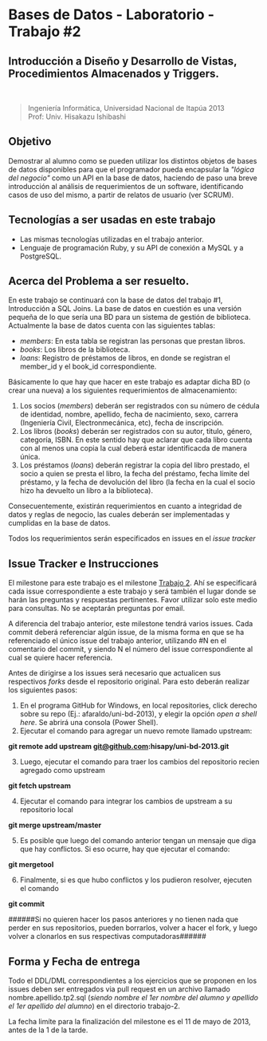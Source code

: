 # Bases de Datos - Laboratorio - Trabajo #2

## Introducción a Diseño y Desarrollo de Vistas, Procedimientos Almacenados y Triggers.

<br />

>Ingeniería Informática, Universidad Nacional de Itapúa 2013  
>Prof: Univ. Hisakazu Ishibashi

## Objetivo

Demostrar al alumno como se pueden utilizar los distintos objetos de bases de datos disponibles para que el programador pueda encapsular la *"lógica del negocio"* como un API en la base de datos, haciendo de paso una breve introducción al análisis de requerimientos de un software, identificando casos de uso del mismo, a partir de relatos de usuario (ver SCRUM).

## Tecnologías a ser usadas en este trabajo

- Las mismas tecnologías utilizadas en el trabajo anterior.
- Lenguaje de programación Ruby, y su API de conexión a MySQL y a PostgreSQL.

## Acerca del Problema a ser resuelto.

En este trabajo se continuará con la base de datos del trabajo #1, Introducción a SQL Joins. La base de datos en cuestión es una versión pequeña de lo que sería una BD para un sistema de gestión de biblioteca. Actualmente la base de datos cuenta con las siguientes tablas:

- *members*: En esta tabla se registran las personas que prestan libros.
- *books*: Los libros de la biblioteca.
- *loans*: Registro de préstamos de libros, en donde se registran el member_id y el book_id correspondiente.

Básicamente lo que hay que hacer en este trabajo es adaptar dicha BD (o crear una nueva) a los siguientes requerimientos de almacenamiento:

1. Los socios (*members*) deberán ser registrados con su número de cédula de identidad, nombre, apellido, fecha de nacimiento, sexo, carrera (Ingeniería Civil, Electronmecánica, etc), fecha de inscripción.
2. Los libros (*books*) deberán ser registrados con su autor, titulo, género, categoría, ISBN. En este sentido hay que aclarar que cada libro cuenta con al menos una copia la cual deberá estar identificacda de manera única.
3. Los préstamos (*loans*) deberán registrar la copia del libro prestado, el socio a quien se presta el libro, la fecha del préstamo, fecha límite del préstamo, y la fecha de devolución del libro (la fecha en la cual el socio hizo ha devuelto un libro a la biblioteca).

Consecuentemente, existirán requerimientos en cuanto a integridad de datos y reglas de negocio, las cuales deberán ser implementadas y cumplidas en la base de datos. 

Todos los requerimientos serán especificados en issues en el *issue tracker*


## Issue Tracker e Instrucciones

El milestone para este trabajo es el milestone [Trabajo 2](https://github.com/hisapy/uni-bd-2013/issues?milestone=2). Ahí se especificará cada issue correspondiente a este trabajo y será también el lugar donde se harán las preguntas y respuestas pertinentes. Favor utilizar solo este medio para consultas. No se aceptarán preguntas por email.

A diferencia del trabajo anterior, este milestone tendrá varios issues. Cada commit deberá referenciar algún issue, de la misma forma en que se ha referenciado el único issue del trabajo anterior, utilizando #N en el comentario del commit, y siendo N el número del issue correspondiente al cual se quiere hacer referencia.

Antes de dirigirse a los issues será necesario que actualicen sus respectivos *forks* desde el repositorio original. Para esto deberán realizar los siguientes pasos:

1. En el programa GitHub for Windows, en local repositories, click derecho sobre su repo (Ej.: afaraldo/uni-bd-2013), y elegir la opción *open a shell here*. Se abrirá una consola (Power Shell).
2. Ejecutar el comando para agregar un nuevo remote llamado upstream:


  **git remote add upstream git@github.com:hisapy/uni-bd-2013.git**

3. Luego, ejecutar el comando para traer los cambios del repositorio recien agregado como upstream

  **git fetch upstream**

4. Ejecutar el comando para integrar los cambios de upstream a su repositorio local

  **git merge upstream/master**

5. Es posible que luego del comando anterior tengan un mensaje que diga que hay conflictos. Si eso ocurre, hay que ejecutar el comando:

  **git mergetool**

6. Finalmente, si es que hubo conflictos y los pudieron resolver, ejecuten el comando

  **git commit**

######Si no quieren hacer los pasos anteriores y no tienen nada que perder en sus repositorios, pueden borrarlos, volver a hacer el fork, y luego volver a clonarlos en sus respectivas computadoras######


## Forma y Fecha de entrega

Todo el DDL/DML correspondientes a los ejercicios que se proponen en los issues deben ser entregados via pull request en un archivo llamado nombre.apellido.tp2.sql (_siendo nombre el 1er nombre del alumno y apellido el 1er apellido del alumno_) en el directorio trabajo-2.

La fecha limíte para la finalización del milestone es el 11 de mayo de 2013, antes de la 1 de la tarde.
